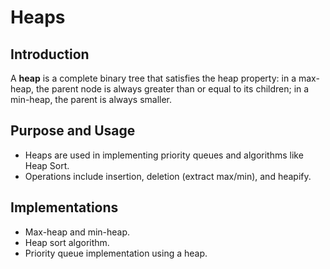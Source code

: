 # Heaps

## Introduction

A **heap** is a complete binary tree that satisfies the heap property: in a max-heap, the parent node is always greater than or equal to its children; in a min-heap, the parent is always smaller.

## Purpose and Usage

-   Heaps are used in implementing priority queues and algorithms like Heap Sort.
-   Operations include insertion, deletion (extract max/min), and heapify.

## Implementations

-   Max-heap and min-heap.
-   Heap sort algorithm.
-   Priority queue implementation using a heap.
